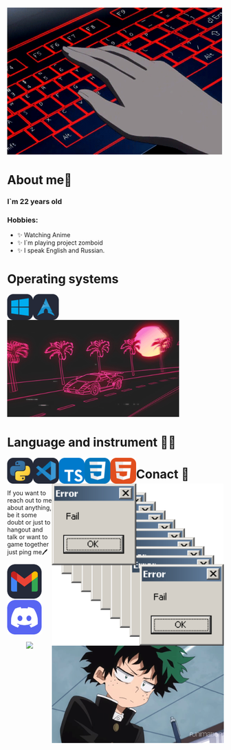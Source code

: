 ![Header](https://github.com/kreofox/kreofox/blob/main/assets/3oEu.gif)


# About me💬
### **I`m 22 years old** 
### **Hobbies:**
- ✨ Watching Anime
- ✨ I`m playing project zomboid
- ✨ I speak English and Russian. 

# Operating systems 
<p align = 'left'>
  <img src = 'https://github.com/kreofox/kreofox/blob/main/assets/icons/Windows-Dark.svg' title = 'Windows' higth= '60' width = '60' align = 'left'>
  <img src = 'https://github.com/kreofox/kreofox/blob/main/assets/icons/Arch-Dark.svg' title = 'Arch-Linux' higth= '60' width = '60' align = 'left'>
<img hight="300" width="400" alt="GIF" align="righ" src='https://github.com/kreofox/kreofox/blob/main/assets/2A5.gif' > 



# Language and instrument 🧑‍💻
<p align='left'>
  <img src = 'https://github.com/kreofox/kreofox/blob/main/assets/icons/Python-Dark.svg' title = 'Python' higth= '60' width = '60' align = 'left'>
  <img src = 'https://github.com/kreofox/kreofox/blob/main/assets/icons/VSCode-Dark.svg' title = 'VS' higth= '60' width = '60' align = 'left'>
  <img src = 'https://github.com/kreofox/kreofox/blob/main/assets/icons/TypeScript.svg' title = 'TS' higth= '60' width = '60' align = 'left'>
  <img src = 'https://github.com/kreofox/kreofox/blob/main/assets/icons/CSS.svg' title = 'CSS' higth= '60' width = '60' align = 'left'>
  <img src = 'https://github.com/kreofox/kreofox/blob/main/assets/icons/HTML.svg' title = 'HTML' higth= '60' width = '60' align = 'left'>
<img hight="300" width="400" alt="GIF" align="right" src='https://github.com/kreofox/kreofox/blob/main/assets/y7.gif' > 



# Conact 🪪
If you want to reach out to me about anything, be it some doubt or just to hangout and talk or want to game together just ping me🖊
<p align = 'left'>
  <img src = 'https://github.com/kreofox/kreofox/blob/main/assets/icons/Gmail-Dark.svg' title = 'timirdejii8@gmail.com' higth='80' width='80'>
  <img src = 'https://github.com/kreofox/kreofox/blob/main/assets/icons/Discord.svg' title = 'kreofox' higth='80' width='80'>
<img hight="300" width="400" alt="GIF" align="right" src='https://github.com/kreofox/kreofox/blob/main/assets/8XAp.gif'>

<p align="center" >  
  <a href="https://github.com/anuraghazra/github-readme-stats"> 
<img  src="https://github-readme-stats.vercel.app/api?username=Kreofox&&show_icons=true&theme=midnight-purple"/>